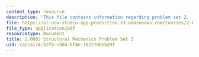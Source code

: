 ```yaml
---
content_type: resource
description: 'This file contains information regarding problem set 2. '
file: https://ol-ocw-studio-app-production.s3.amazonaws.com/courses/2-080j-structural-mechanics-fall-2013/cacca174b2f4c8d4bf4e10227865ba9f_MIT2_080JF13_ProbSet_3.pdf
file_type: application/pdf
resourcetype: Document
title: 2.080J Structural Mechanics Problem Set 3
uid: cacca174-b2f4-c8d4-bf4e-10227865ba9f
---
```


